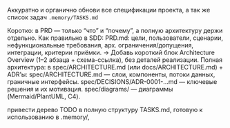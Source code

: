 
Аккуратно и органично обнови все спецификации проекта, а так же список задач `.memory/TASKS.md` 



Коротко: в PRD — только “что” и “почему”, а полную архитектуру держи отдельно.
Как правильно в SDD:
PRD.md: цели, пользователи, сценарии, нефункциональные требования, арх. ограничения/допущения, интеграции, критерии приёмки.
→ Добавь короткий блок Architecture Overview (1–2 абзаца + схема-ссылка), без деталей реализации.
Полная архитектура: в spec/ARCHITECTURE.md (или docs/ARCHITECTURE.md) + ADR’ы:
spec/ARCHITECTURE.md — слои, компоненты, потоки данных, граничные интерфейсы.
spec/DECISIONS/ADR-0001-...md — ключевые решения и их мотивация.
spec/diagrams/ — диаграммы (Mermaid/PlantUML, C4).



привести дерево TODO в полную структуру TASKS.md, готовую к использованию в .memory/,
